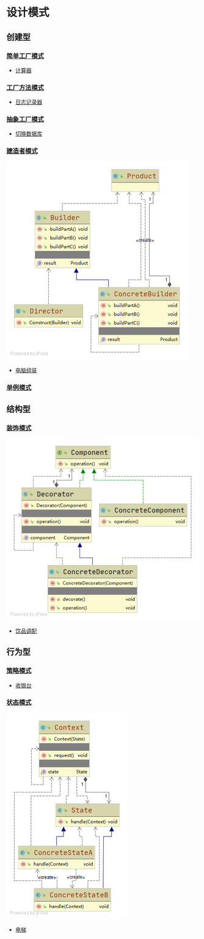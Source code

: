 # 设计模式

## 创建型

### [简单工厂模式][simple-factory]
- [计算器][simple-factory/calculator]

### [工厂方法模式][factory-method]
- [日志记录器][factory-method/logger]

### [抽象工厂模式][abstract-factory]
- [切换数据库][abstract-factory/database]

### [建造者模式][builder]
![uml][builder/uml]
- [电脑组装][builder/computer]

### [单例模式][singleton]

## 结构型

### [装饰模式][decorator]
![uml][decorator/uml]
- [饮品调配][decorator/drink]

## 行为型

### [策略模式][strategy]
- [收银台][strategy/cashier]

### [状态模式][state]
![uml][state/uml]
- [电梯][state/lift]

[simple-factory]: https://github.com/fengbaoheng/design-pattern/blob/master/simple-factory
[simple-factory/calculator]: https://github.com/fengbaoheng/design-pattern/tree/master/simple-factory/src/main/java/calculator

[factory-method]: https://github.com/fengbaoheng/design-pattern/blob/master/factory-method
[factory-method/logger]: https://github.com/fengbaoheng/design-pattern/blob/master/factory-method/src/main/java/logger

[abstract-factory]: https://github.com/fengbaoheng/design-pattern/blob/master/abstract-factory
[abstract-factory/database]: https://github.com/fengbaoheng/design-pattern/blob/master/abstract-factory/src/main/java/database

[builder]: https://github.com/fengbaoheng/design-pattern/blob/master/builder
[builder/uml]: https://raw.githubusercontent.com/fengbaoheng/design-pattern/master/builder/src/main/java/uml/uml.png
[builder/computer]: https://github.com/fengbaoheng/design-pattern/master/builder/src/main/java/computer



[singleton]: https://github.com/fengbaoheng/design-pattern/blob/master/singleton



[decorator]: https://github.com/fengbaoheng/design-pattern/blob/master/decorator
[decorator/uml]: https://raw.githubusercontent.com/fengbaoheng/design-pattern/master/decorator/src/main/java/uml/uml.png
[decorator/drink]: https://github.com/fengbaoheng/design-pattern/blob/master/decorator/src/main/java/drink



[strategy]: https://github.com/fengbaoheng/design-pattern/blob/master/strategy
[strategy/cashier]: https://github.com/fengbaoheng/design-pattern/blob/master/strategy/src/main/java/cashier

[state]: https://github.com/fengbaoheng/design-pattern/blob/master/state
[state/uml]: https://raw.githubusercontent.com/fengbaoheng/design-pattern/master/state/src/main/java/uml/uml.png
[state/lift]: https://github.com/fengbaoheng/design-pattern/blob/master/state/src/main/java/lift
